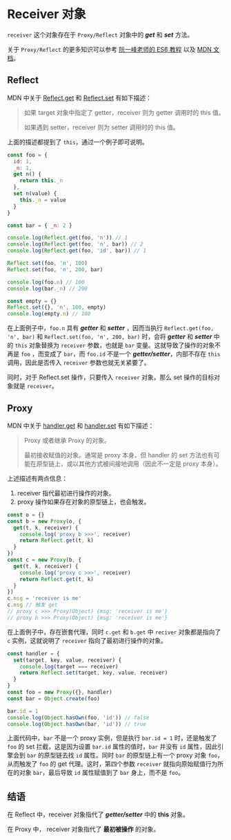 # Receiver 对象

`receiver` 这个对象存在于 `Proxy/Reflect` 对象中的 **_get_** 和 **_set_** 方法。

关于 `Proxy/Reflect` 的更多知识可以参考 [阮一峰老师的 ES6 教程](https://wangdoc.com/es6/proxy) 以及 [MDN 文档](https://developer.mozilla.org/zh-CN/docs/Web/JavaScript/Reference/Global_Objects/Reflect)。

## Reflect

MDN 中关于 [Reflect.get](https://developer.mozilla.org/zh-CN/docs/Web/JavaScript/Reference/Global_Objects/Reflect/get) 和 [Reflect.set](https://developer.mozilla.org/zh-CN/docs/Web/JavaScript/Reference/Global_Objects/Reflect/set) 有如下描述：

> 如果 target 对象中指定了 getter，receiver 则为 getter 调用时的 this 值。
>
> 如果遇到 setter，receiver 则为 setter 调用时的 this 值。

上面的描述都提到了 `this`，通过一个例子即可说明。

```js
const foo = {
  id: 1,
  _n: 1,
  get n() {
    return this._n
  },
  set n(value) {
    this._n = value
  }
}

const bar = { _n: 2 }

console.log(Reflect.get(foo, 'n')) // 1
console.log(Reflect.get(foo, 'n', bar)) // 2
console.log(Reflect.get(foo, 'id', bar)) // 1

Reflect.set(foo, 'n', 100)
Reflect.set(foo, 'n', 200, bar)

console.log(foo.n) // 100
console.log(bar._n) // 200

const empty = {}
Reflect.set({}, 'n', 100, empty)
console.log(empty.n) // 100
```

在上面例子中，`foo.n` 具有 **_getter_** 和 **_setter_** ，因而当执行 `Reflect.get(foo, 'n', bar)` 和 `Reflect.set(foo, 'n', 200, bar)` 时，会将 **_getter_** 和 **_setter_** 中的 `this` 对象替换为 `receiver` 参数，也就是 `bar` 变量。这就导致了操作的对象不再是 `foo` ，而变成了 `bar`，而 `foo.id` 不是一个 **_getter/setter_**，内部不存在 `this` 调用，因此是否传入 `receiver` 参数也就无关紧要了。

同时，对于 Reflect.set 操作，只要传入 `receiver` 对象，那么 set 操作的目标对象就是 `receiver`。

## Proxy

MDN 中关于 [handler.get](https://developer.mozilla.org/zh-CN/docs/Web/JavaScript/Reference/Global_Objects/Proxy/Proxy/get) 和 [handler.set](https://developer.mozilla.org/zh-CN/docs/Web/JavaScript/Reference/Global_Objects/Proxy/Proxy/set) 有如下描述：

> Proxy 或者继承 Proxy 的对象。
>
> 最初接收赋值的对象。通常是 proxy 本身，但 handler 的 set 方法也有可能在原型链上，或以其他方式被间接地调用（因此不一定是 proxy 本身）。

上述描述有两点信息：

1. receiver 指代最初进行操作的对象。
2. proxy 操作如果存在对象的原型链上，也会触发。

```ts
const o = {}
const b = new Proxy(o, {
  get(t, k, receiver) {
    console.log('proxy b >>>', receiver)
    return Reflect.get(t, k)
  }
})
const c = new Proxy(b, {
  get(t, k, receiver) {
    console.log('proxy c >>>', receiver)
    return Reflect.get(t, k)
  }
})
c.msg = 'receiver is me'
c.msg // 触发 get
// proxy c >>> Proxy(Object) {msg: 'receiver is me'}
// proxy b >>> Proxy(Object) {msg: 'receiver is me'}
```

在上面例子中，存在嵌套代理，同时 `c.get` 和 `b.get` 中 `reciver` 对象都是指向了 `c` 实例，这就说明了 `receiver` 指向了最初进行操作的对象。

```js
const handler = {
  set(target, key, value, receiver) {
    console.log(target === receiver)
    return Reflect.set(target, key, value, receiver)
  }
}
const foo = new Proxy({}, handler)
const bar = Object.create(foo)

bar.id = 1
console.log(Object.hasOwn(foo, 'id')) // false
console.log(Object.hasOwn(bar, 'id')) // true
```

上面代码中，`bar` 不是一个 proxy 实例，但是执行 `bar.id = 1` 时，还是触发了 `foo` 的 set 拦截，这是因为设置 `bar.id` 属性的值时，`bar` 并没有 `id` 属性，因此引擎会到 `bar` 的原型链去找 `id` 属性。同时 `bar` 的原型链上有一个 proxy 对象 `foo`，从而触发了 `foo` 的 get 代理。这时，第四个参数 `receiver` 就指向原始赋值行为所在的对象 `bar`，最后导致 `id` 属性赋值到了 `bar` 身上，而不是 `foo`。

## 结语

在 Reflect 中，receiver 对象指代了 **_getter/setter_** 中的 **this** 对象。

在 Proxy 中， receiver 对象指代了 **最初被操作** 的对象。

